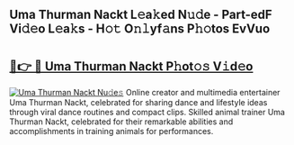 ## Uma Thurman Nackt L𝚎a𝚔ed N𝚞𝚍e - Part-edF Vi𝚍𝚎o L𝚎a𝚔s - H𝚘𝚝 O𝚗𝚕yf𝚊ns P𝚑𝚘tos EvVuo

# <h2><a href="http://kff8i5l.oniu.top/?m=Uma+Thurman+Nackt">🔗👉 🔴 Uma Thurman Nackt P𝚑ot𝚘𝚜 V𝚒d𝚎o</a></h2>

[![Uma Thurman Nackt Nu𝚍e𝚜](https://i.imgur.com/0qMVB7G.gif)](http://kff8i5l.oniu.top/?m=Uma+Thurman+Nackt)
Online creator and multimedia entertainer Uma Thurman Nackt, celebrated for sharing dance and lifestyle ideas through viral dance routines and compact clips. Skilled animal trainer Uma Thurman Nackt, celebrated for their remarkable abilities and accomplishments in training animals for performances.  

